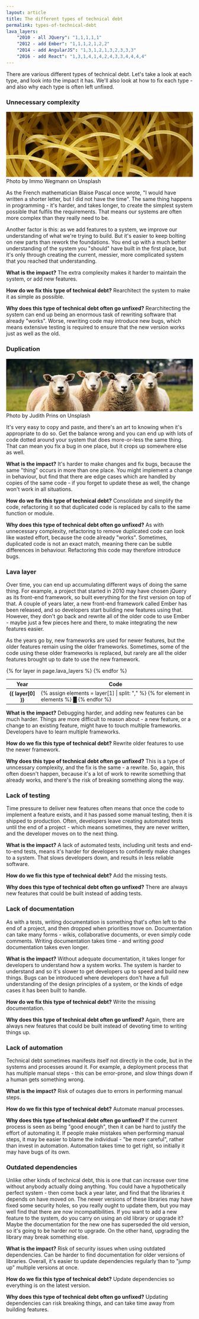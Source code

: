 ```yaml
---
layout: article
title: The different types of technical debt
permalink: types-of-technical-debt
lava_layers:
    "2010 - all JQuery": "1,1,1,1,1"
    "2012 - add Ember": "1,1,1,2,1,2,2"
    "2014 - add AngularJS": "1,3,1,2,1,3,2,3,3,3"
    "2016 - add React": "1,3,1,4,1,4,2,4,3,3,4,4,4,4"
---
```


There are various different types of technical debt. Let's take a look at each type, and look into the impact it has. We'll also look at how to fix each type - and also why each type is often left unfixed.

### Unnecessary complexity

<img src="/photos/immo-wegmann-qnrJoo2_4EQ-unsplash.jpg">

<div class="photo-credit">Photo by Immo Wegmann on Unsplash</div>

As the French mathematician Blaise Pascal once wrote, "I would have written a shorter letter, but I did not have the time". The same thing happens in programming - it's harder, and takes longer, to create the simplest system possible that fulfils the requirements. That means our systems are often more complex than they really need to be.

Another factor is this: as we add features to a system, we improve our understanding of what we're trying to build. But it's easier to keep bolting on new parts than rework the foundations. You end up with a much better understanding of the system you "should" have built in the first place, but it's only through creating the current, messier, more complicated system that you reached that understanding.

**What is the impact?** The extra complexity makes it harder to maintain the system, or add new features.

**How do we fix this type of technical debt?** Rearchitect the system to make it as simple as possible.

**Why does this type of technical debt often go unfixed?** Rearchitecting the system can end up being an enormous task of rewriting software that already "works". Worse, rewriting code may introduce new bugs, which means extensive testing is required to ensure that the new version works just as well as the old.

### Duplication

<img src="/photos/judith-prins-AJa7S1fjy-I-unsplash.jpg">

<div class="photo-credit">Photo by Judith Prins on Unsplash</div>

It's very easy to copy and paste, and there's an art to knowing when it's appropriate to do so. Get the balance wrong and you can end up with lots of code dotted around your system that does more-or-less the same thing. That can mean you fix a bug in one place, but it crops up somewhere else as well.

**What is the impact?** It's harder to make changes and fix bugs, because the same "thing" occurs in more than one place. You might implement a change in behaviour, but find that there are edge cases which are handled by copies of the same code - if you forget to update these as well, the change won't work in all situations.

**How do we fix this type of technical debt?** Consolidate and simplify the code, refactoring it so that duplicated code is replaced by calls to the same function or module.

**Why does this type of technical debt often go unfixed?** As with unnecessary complexity, refactoring to remove duplicated code can look like wasted effort, because the code already "works". Sometimes, duplicated code is not an exact match, meaning there can be subtle differences in behaviour. Refactoring this code may therefore introduce bugs.

### Lava layer

Over time, you can end up accumulating different ways of doing the same thing. For example, a project that started in 2010 may have chosen jQuery as its front-end framework, so built everything for the first version on top of that. A couple of years later, a new front-end framework called Ember has been released, and so developers start building new features using that. However, they don't go back and rewrite all of the older code to use Ember - maybe just a few pieces here and there, to make integrating the new features easier.

As the years go by, new frameworks are used for newer features, but the older features remain using the older frameworks. Sometimes, some of the code using these older frameworks is replaced, but rarely are all the older features brought up to date to use the new framework.

<table class="table">
    <thead>
        <tr>
            <th scope="col">Year</th>
            <th scope="col">Code</th>
        </tr>
    </thead>
    <tbody>
    {% for layer in page.lava_layers %}
        <tr>
            <th scope="row">{{ layer[0] }}</th>
            <td>
                {% assign elements = layer[1] | split: "," %}
                {% for element in elements %}
                <span class="lava_layer_{{ element }}">&block;</span>
                {% endfor %}
            </td>
        </tr>
    {% endfor %}
  </tbody>
</table>

**What is the impact?** Debugging harder, and adding new features can be much harder. Things are more difficult to reason about - a new feature, or a change to an existing feature, might have to touch multiple frameworks. Developers have to learn multiple frameworks.

**How do we fix this type of technical debt?** Rewrite older features to use the newer framework.

**Why does this type of technical debt often go unfixed?** This is a type of unncessary complexity, and the fix is the same - a rewrite. So, again, this often doesn't happen, because it's a lot of work to rewrite something that already works, and there's the risk of breaking something along the way.

### Lack of testing

Time pressure to deliver new features often means that once the code to implement a feature exists, and it has passed some manual testing, then it is shipped to production. Often, developers leave creating automated tests until the end of a project - which means sometimes, they are never written, and the developer moves on to the next thing.

**What is the impact?** A lack of automated tests, including unit tests and end-to-end tests, means it's harder for developers to confidently make changes to a system. That slows developers down, and results in less reliable software.

**How do we fix this type of technical debt?** Add the missing tests.

**Why does this type of technical debt often go unfixed?** There are always new features that could be built instead of adding tests.

### Lack of documentation

As with a tests, writing documentation is something that's often left to the end of a project, and then dropped when priorities move on. Documentation can take many forms - wikis, collaborative documents, or even simply code comments. Writing documentation takes time - and writing _good_ documentation takes even longer.

**What is the impact?** Without adequate documentation, it takes longer for developers to understand how a system works. The system is harder to understand and so it's slower to get developers up to speed and build new things. Bugs can be introduced where developers don't have a full understanding of the design principles of a system, or the kinds of edge cases it has been built to handle.

**How do we fix this type of technical debt?** Write the missing documentation.

**Why does this type of technical debt often go unfixed?** Again, there are always new features that could be built instead of devoting time to writing things up.

### Lack of automation

Technical debt sometimes manifests itself not directly in the code, but in the systems and processes around it. For example, a deployment process that has multiple manual steps - this can be error-prone, and slow things down if a human gets something wrong.

**What is the impact?** Risk of outages due to errors in performing manual steps. 

**How do we fix this type of technical debt?** Automate manual processes.

**Why does this type of technical debt often go unfixed?** If the current process is seen as being "good enough", then it can be hard to justify the effort of automating it. If people make mistakes when performing manual steps, it may be easier to blame the individual - "be more careful", rather than invest in automation. Automation takes time to get right, so initially it may have bugs of its own.

### Outdated dependencies

Unlike other kinds of technical debt, this is one that can increase over time without anybody actually doing anything. You could have a hypothetically perfect system - then come back a year later, and find that the libraries it depends on have moved on. The newer versions of these libraries may have fixed some security holes, so you really ought to update them, but you may well find that there are now incompatibilities. If you want to add a new feature to the system, do you carry on using an old library or upgrade it? Maybe the documentation for the new one has superseded the old version, so it's going to be harder _not_ to upgrade. On the other hand, upgrading the library may break something else.

**What is the impact?** Risk of security issues when using outdated dependencies. Can be harder to find documentation for older versions of libraries. Overall, it's easier to update dependencies regularly than to "jump up" multiple versions at once.

**How do we fix this type of technical debt?** Update dependencies so everything is on the latest version.

**Why does this type of technical debt often go unfixed?** Updating dependencies can risk breaking things, and can take time away from building features.